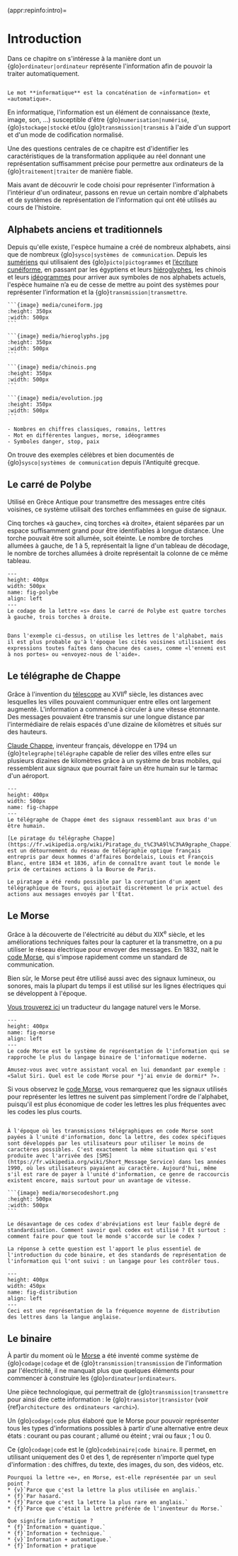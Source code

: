 (appr:repinfo:intro)=
# Introduction

Dans ce chapitre on s'intéresse à la manière dont un {glo}`ordinateur|ordinateur` représente l'information afin de pouvoir la traiter automatiquement.   


````{didyouknow} 

Le mot **informatique** est la concaténation de «information» et «automatique».
````

En informatique, l'information est un élément de connaissance (texte, image, son, ...) susceptible d'être {glo}`numerisation|numérisé`, {glo}`stockage|stocké` et/ou {glo}`transmission|transmis` à l'aide d'un support et d'un mode de codification normalisé.

Une des questions centrales de ce chapitre est d'identifier les caractéristiques de la transformation appliquée au réel donnant une représentation suffisamment précise pour permettre aux ordinateurs de la {glo}`traitement|traiter` de manière fiable.

Mais avant de découvrir le code choisi pour représenter l'information à l'intérieur d'un ordinateur, passons en revue un certain nombre d'alphabets et de systèmes de représentation de l'information qui ont été utilisés au cours de l'histoire. 

## Alphabets anciens et traditionnels

Depuis qu'elle existe, l'espèce humaine a créé de nombreux alphabets, ainsi que de nombreux {glo}`sysco|systèmes de communication`. Depuis les [sumériens](https://fr.wikipedia.org/wiki/Sum%C3%A9rien) qui utilisaient des {glo}`picto|pictogrammes` et [l’écriture cunéiforme](https://fr.wikipedia.org/wiki/Cun%C3%A9iforme), en passant par les égyptiens et leurs [hiéroglyphes](https://fr.wikipedia.org/wiki/%C3%89criture_hi%C3%A9roglyphique_%C3%A9gyptienne), les chinois et leurs [idéogrammes](https://fr.wikipedia.org/wiki/Caract%C3%A8res_chinois) pour arriver aux symboles de nos alphabets actuels, l'espèce humaine n’a eu de cesse de mettre au point des systèmes pour représenter l’information et la {glo}`transmission|transmettre`.

````{tabbed} Sumérien
```{image} media/cuneiform.jpg
:height: 350px
:width: 500px
```
````

````{tabbed} Égyptien
```{image} media/hieroglyphs.jpg
:height: 350px
:width: 500px
```
````

````{tabbed} Chinois
```{image} media/chinois.png
:height: 350px
:width: 500px
```
````

````{tabbed} Synoptique
```{image} media/evolution.jpg
:height: 350px
:width: 500px
```
````

```{dropdown} Différentes représentations de la même information
- Nombres en chiffres classiques, romains, lettres
- Mot en différentes langues, morse, idéogrammes
- Symboles danger, stop, paix
```

On trouve des exemples célèbres et bien documentés de {glo}`sysco|systèmes de communication` depuis l'Antiquité grecque.

## Le carré de Polybe

Utilisé en Grèce Antique pour transmettre des messages entre cités voisines, ce système utilisait des torches enflammées en guise de signaux. 

Cinq torches «à gauche», cinq torches «à droite», étaient séparées par un espace
suffisamment grand pour être identifiables à longue distance. Une torche pouvait
être soit allumée, soit éteinte. Le nombre de torches allumées à gauche, de 1 à
5, représentait la ligne d'un tableau de décodage, le nombre de torches allumées
à droite représentait la colonne de ce même tableau.


````{figure} media/polybe.png
---
height: 400px
width: 500px
name: fig-polybe
align: left
---
Le codage de la lettre «s» dans le carré de Polybe est quatre torches à gauche, trois torches à droite. 
````

````{note} 

Dans l'exemple ci-dessus, on utilise les lettres de l'alphabet, mais il est plus probable qu'à l'époque les cités voisines utilisaient des expressions toutes faites dans chacune des cases, comme «l'ennemi est à nos portes» ou «envoyez-nous de l'aide». 
````

## Le télégraphe de Chappe

Grâce à l'invention du [télescope](https://fr.wikipedia.org/wiki/T%C3%A9lescope) au XVII<sup>e</sup> siècle, les distances avec lesquelles les villes pouvaient communiquer entre elles ont largement augmenté. L'information a commencé à circuler à une vitesse étonnante. Des messages pouvaient être transmis sur une longue distance par l'intermédiaire de relais espacés d'une dizaine de kilomètres et situés sur des hauteurs. 

[Claude Chappe](https://fr.wikipedia.org/wiki/Claude_Chappe), inventeur français, développe en 1794 un {glo}`telegraphe|télégraphe` capable de relier des villes entre elles sur plusieurs dizaines de kilomètres grâce à un système de bras mobiles, qui ressemblent aux signaux que pourrait faire un être humain sur le tarmac d'un aéroport. 


````{figure} media/chappe.jpeg
---
height: 400px
width: 500px
name: fig-chappe
---
Le télégraphe de Chappe émet des signaux ressemblant aux bras d'un être humain. 
````

````{didyouknow}
[Le piratage du télégraphe Chappe](https://fr.wikipedia.org/wiki/Piratage_du_t%C3%A9l%C3%A9graphe_Chappe) est un détournement du réseau de télégraphie optique français entrepris par deux hommes d'affaires bordelais, Louis et François Blanc, entre 1834 et 1836, afin de connaître avant tout le monde le prix de certaines actions à la Bourse de Paris.

Le piratage a été rendu possible par la corruption d'un agent télégraphique de Tours, qui ajoutait discrètement le prix actuel des actions aux messages envoyés par l'État.
````

## Le Morse

Grâce à la découverte de l'électricité au début du XIX<sup>e</sup> siècle, et les améliorations techniques faites pour la capturer et la transmettre, on a pu utiliser le réseau électrique pour envoyer des messages. En 1832, nait le [code Morse](https://fr.wikipedia.org/wiki/Code_Morse_international), qui s'impose rapidement comme un standard de communication. 

Bien sûr, le Morse peut être utilisé aussi avec des signaux lumineux, ou sonores, mais la plupart du temps il est utilisé sur les lignes électriques qui se développent à l'époque. 

[Vous trouverez ici](https://morsedecoder.com/) un traducteur du langage naturel vers le Morse.

````{figure} media/morse.png
---
height: 400px
name: fig-morse
align: left
---
Le code Morse est le système de représentation de l'information qui se rapproche le plus du langage binaire de l'informatique moderne. 
````

````{micro}
Amusez-vous avec votre assistant vocal en lui demandant par exemple : «Salut Siri. Quel est le code Morse pour *j'ai envie de dormir* ?».
````

Si vous observez le [code Morse](https://fr.wikipedia.org/wiki/Code_Morse_international), vous remarquerez que les signaux utilisés pour représenter les lettres ne suivent pas simplement l'ordre de l'alphabet, puisqu'il est plus économique de coder les lettres les plus fréquentes avec les codes les plus courts.


````{didyouknow}

À l'époque où les transmissions télégraphiques en code Morse sont payées à l'unité d'information, donc la lettre, des codex spécifiques sont développés par les utilisateurs pour utiliser le moins de caractères possibles. C'est exactement la même situation qui s'est produite avec l'arrivée des [SMS](https://fr.wikipedia.org/wiki/Short_Message_Service) dans les années 1990, où les utilisateurs payaient au caractère. Aujourd'hui, même s'il est rare de payer à l'unité d'information, ce genre de raccourcis existent encore, mais surtout pour un avantage de vitesse. 

```{image} media/morsecodeshort.png
:height: 500px
:width: 500px
```

Le désavantage de ces codex d'abréviations est leur faible degré de standardisation. Comment savoir quel codex est utilisé ? Et surtout : comment faire pour que tout le monde s'accorde sur le codex ? 

La réponse à cette question est l'apport le plus essentiel de l'introduction du code binaire, et des standards de représentation de l'information qui l'ont suivi : un langage pour les contrôler tous. 
````

```{figure} media/letterdistribution.png
---
height: 400px
width: 450px
name: fig-distribution
align: left
---
Ceci est une représentation de la fréquence moyenne de distribution des lettres dans la langue anglaise. 
```

## Le binaire

À partir du moment où le [Morse](https://fr.wikipedia.org/wiki/Code_Morse_international) a été inventé comme système de {glo}`codage|codage` et de {glo}`transmission|transmission` de l'information par l'électricité, il ne manquait plus que quelques éléments pour commencer à construire les {glo}`ordinateur|ordinateurs`.

Une pièce technologique, qui permettrait de {glo}`transmission|transmettre` pour ainsi dire cette information : le {glo}`transistor|transistor` (voir {ref}`architecture des ordinateurs <archi>`).

Un {glo}`codage|code` plus élaboré que le Morse pour pouvoir représenter tous les types d'informations possibles à partir d'une alternative entre deux états : courant ou pas courant ; allumé ou éteint ; vrai ou faux ; 1 ou 0.  

Ce {glo}`codage|code` est le {glo}`codebinaire|code binaire`. Il permet, en utilisant uniquement des 0 et des 1, de représenter n'importe quel type d'information : des chiffres, du texte, des images, du son, des vidéos, etc. 

```{question} Question 1
Pourquoi la lettre «e», en Morse, est-elle représentée par un seul point ? 
* {v}`Parce que c'est la lettre la plus utilisée en anglais.`
* {f}`Par hasard.`
* {f}`Parce que c'est la lettre la plus rare en anglais.`
* {f}`Parce que c'était la lettre préférée de l'inventeur du Morse.`
```

```{question} Question 2
Que signifie informatique ? 
* {f}`Information + quantique.`
* {f}`Information + technique.`
* {v}`Information + automatique.`
* {f}`Information + pratique`
```
